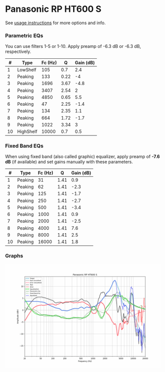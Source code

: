 # Panasonic RP HT600 S
See [usage instructions](https://github.com/jaakkopasanen/AutoEq#usage) for more options and info.

### Parametric EQs
You can use filters 1-5 or 1-10. Apply preamp of -6.3 dB or -6.3 dB, respectively.

|   # | Type      |   Fc (Hz) |    Q |   Gain (dB) |
|-----|-----------|-----------|------|-------------|
|   1 | LowShelf  |       105 | 0.7  |         2.4 |
|   2 | Peaking   |       133 | 0.22 |        -4   |
|   3 | Peaking   |      1696 | 3.67 |        -4.8 |
|   4 | Peaking   |      3407 | 2.54 |         2   |
|   5 | Peaking   |      4850 | 0.65 |         5.5 |
|   6 | Peaking   |        47 | 2.25 |        -1.4 |
|   7 | Peaking   |       134 | 2.35 |         1.1 |
|   8 | Peaking   |       664 | 1.72 |        -1.7 |
|   9 | Peaking   |      1022 | 3.34 |         3   |
|  10 | HighShelf |     10000 | 0.7  |         0.5 |

### Fixed Band EQs
When using fixed band (also called graphic) equalizer, apply preamp of **-7.6 dB** (if available) and set gains manually with these parameters.

|   # | Type    |   Fc (Hz) |    Q |   Gain (dB) |
|-----|---------|-----------|------|-------------|
|   1 | Peaking |        31 | 1.41 |         0.9 |
|   2 | Peaking |        62 | 1.41 |        -2.3 |
|   3 | Peaking |       125 | 1.41 |        -1.7 |
|   4 | Peaking |       250 | 1.41 |        -2.7 |
|   5 | Peaking |       500 | 1.41 |        -3.4 |
|   6 | Peaking |      1000 | 1.41 |         0.9 |
|   7 | Peaking |      2000 | 1.41 |        -2.5 |
|   8 | Peaking |      4000 | 1.41 |         7.6 |
|   9 | Peaking |      8000 | 1.41 |         2.5 |
|  10 | Peaking |     16000 | 1.41 |         1.8 |

### Graphs
![](./Panasonic%20RP%20HT600%20S.png)
